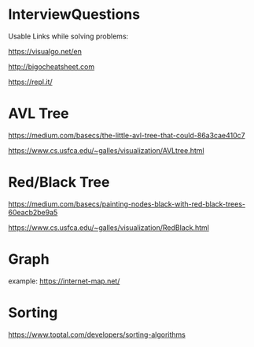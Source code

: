 # InterviewQuestions
Usable Links while solving problems:

https://visualgo.net/en

http://bigocheatsheet.com

https://repl.it/

# AVL Tree

https://medium.com/basecs/the-little-avl-tree-that-could-86a3cae410c7

https://www.cs.usfca.edu/~galles/visualization/AVLtree.html

# Red/Black Tree

https://medium.com/basecs/painting-nodes-black-with-red-black-trees-60eacb2be9a5

https://www.cs.usfca.edu/~galles/visualization/RedBlack.html

# Graph

example: https://internet-map.net/

# Sorting

https://www.toptal.com/developers/sorting-algorithms